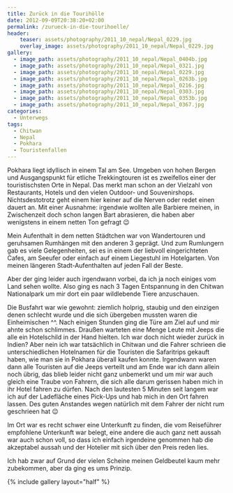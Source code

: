 ```yaml
---
title: Zurück in die Tourihölle
date: 2012-09-09T20:38:20+02:00
permalink: /zurueck-in-die-tourihoelle/
header:
    teaser: assets/photography/2011_10_nepal/Nepal_0229.jpg
    overlay_image: assets/photography/2011_10_nepal/Nepal_0229.jpg
gallery:
  - image_path: assets/photography/2011_10_nepal/Nepal_0404b.jpg
  - image_path: assets/photography/2011_10_nepal/Nepal_0321.jpg
  - image_path: assets/photography/2011_10_nepal/Nepal_0229.jpg
  - image_path: assets/photography/2011_10_nepal/Nepal_0263b.jpg
  - image_path: assets/photography/2011_10_nepal/Nepal_0216.jpg
  - image_path: assets/photography/2011_10_nepal/Nepal_0303.jpg
  - image_path: assets/photography/2011_10_nepal/Nepal_0353b.jpg
  - image_path: assets/photography/2011_10_nepal/Nepal_0367.jpg
categories:
  - Unterwegs
tags:
  - Chitwan
  - Nepal
  - Pokhara
  - Touristenfallen
---
```


Pokhara liegt idyllisch in einem Tal am See. Umgeben von hohen Bergen und Ausgangspunkt für etliche Trekkingtouren 
ist es zweifellos einer der touristischsten Orte in Nepal. Das merkt man schon an der Vielzahl von Restaurants, 
Hotels und den vielen Outdoor- und Souvenirshops. Nichtsdestotrotz geht einem hier keiner auf die Nerven oder redet einen dauert an. 
Mit einer Ausnahme: irgendwie wollten alle Barbiere meinen, in Zwischenzeit doch schon langen Bart abrasieren, 
die haben aber wenigstens in einem netten Ton gefragt 😉

Mein Aufenthalt in dem netten Städtchen war von Wandertouren und geruhsamen Rumhängen mit den anderen 3 geprägt. 
Und zum Rumlungern gab es viele Gelegenheiten, sei es in einem der liebvoll eingerichteten Cafes, 
am Seeufer oder einfach auf einem Liegestuhl im Hotelgarten. Von meinen längeren Stadt-Aufenthalten auf jeden Fall der Beste.

Aber der ging leider auch irgendwann vorbei, da ich ja noch einiges vom Land sehen wollte. 
Also ging es nach 3 Tagen Entspannung in den Chitwan Nationalpark um mir dort ein paar wildlebende Tiere anzuschauen.

Die Busfahrt war wie gewohnt: ziemlich holprig, staubig und den einzigen denen schlecht wurde und die sich übergeben mussten waren die Einheimischen ^^. 
Nach einigen Stunden ging die Türe am Ziel auf und mir ahnte schon schlimmes. 
Draußen warteten eine Menge Leute mit Jeeps die alle ein Hotelschild in der Hand hielten. Ich war doch nicht wieder zurück in Indien? 
Aber nein ich war tatsächlich in Chitwan und die Fahrer schrieen die unterschiedlichen Hotelnamen für die Touristen die Safaritrips gekauft haben, 
wie man sie in Pokhara überall kaufen konnte. Irgendwann waren dann alle Touristen auf die Jeeps verteilt und am Ende war ich dann allein noch übrig, 
das blieb leider nicht ganz unbemerkt und um mir war auch gleich eine Traube von Fahrern, 
die sich alle darum gerissen haben mich in ihr Hotel fahren zu dürfen. Nach den lautesten 5 Minuten seit langem war ich auf der 
Ladefläche eines Pick-Ups und hab mich in den Ort fahren lassen. Des guten Anstandes wegen natürlich mit dem Fahrer der nicht rum geschrieen hat 😉

Im Ort war es recht schwer eine Unterkunft zu finden, die vom Reiseführer empfohlene Unterkunft war belegt, 
eine andere die auch ganz nett aussah war auch schon voll, so dass ich einfach irgendeine genommen hab 
die akzeptabel aussah und der Hotelier mit sich über den Preis reden lies.

Ich hab zwar auf Grund der vielen Scheine meinen Geldbeutel kaum mehr zubekommen, aber da ging es ums Prinzip.

{% include gallery layout="half" %}